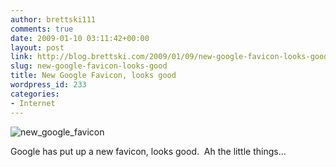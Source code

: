 ```yaml
---
author: brettski111
comments: true
date: 2009-01-10 03:11:42+00:00
layout: post
link: http://blog.brettski.com/2009/01/09/new-google-favicon-looks-good/
slug: new-google-favicon-looks-good
title: New Google Favicon, looks good
wordpress_id: 233
categories:
- Internet
---
```


![new_google_favicon](http://brettski111.files.wordpress.com/2009/01/new_google_favicon.jpg)

Google has put up a new favicon, looks good.  Ah the little things...
